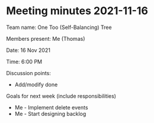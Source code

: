 # Meeting minutes 2021-11-16

Team name: One Too (Self-Balancing) Tree

Members present: Me (Thomas)

Date: 16 Nov 2021

Time: 6:00 PM

Discussion points: 

* Add/modify done

Goals for next week (include responsibilities)

* Me - Implement delete events
* Me - Start designing backlog
